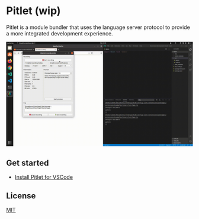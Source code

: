 # Pitlet (wip)

Pitlet is a module bundler that uses the language server protocol to provide a more integrated development experience.

![Demo](./demo.gif)

## Get started

- [Install Pitlet for VSCode](https://github.com/pitlet/pitlet-vscode)

## License

[MIT](https://github.com/pitlet/pitlet/blob/master/LICENSE)
